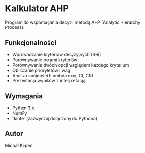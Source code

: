 # Kalkulator AHP

Program do wspomagania decyzji metodą AHP (Analytic Hierarchy Process).

## Funkcjonalności

- Wprowadzanie kryteriów decyzyjnych (3-6)
- Porównywanie parami kryteriów
- Porównywanie dwóch opcji względem każdego kryterium
- Obliczanie priorytetów i wag
- Analiza spójności (Lambda max, CI, CR)
- Prezentacja wyników z interpretacją

## Wymagania

- Python 3.x
- NumPy
- tkinter (zazwyczaj dołączony do Pythona)


## Autor

Michał Kopeć
